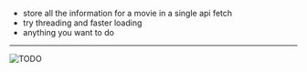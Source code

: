 - store all the information for a movie in a single api fetch
- try threading and faster loading
- anything you want to do


---
![TODO](https://preview.redd.it/mnr1owzlxt4a1.jpg?width=960&crop=smart&auto=webp&s=0dc59fabb8790a74cf3939e6f803bca1c56be64e)
